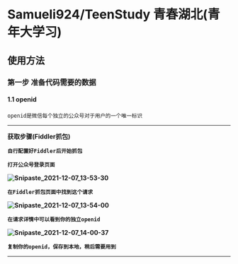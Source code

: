 # Samueli924/TeenStudy 青春湖北(青年大学习)

## 使用方法

### 第一步 准备代码需要的数据

#### 1.1 openid

	openid是微信每个独立的公众号对于用户的一个唯一标识
	
----

<b>获取步骤(Fiddler抓包)<b>  

	自行配置好Fiddler后开始抓包  

	打开公众号登录页面  

![Snipaste_2021-12-07_13-53-30](https://user-images.githubusercontent.com/65054820/144975543-8377215c-0c08-4548-8e28-b73f1db64c24.png)  
	
	在Fiddler抓包页面中找到这个请求  
![Snipaste_2021-12-07_13-54-00](https://user-images.githubusercontent.com/65054820/144975566-35ea335d-8c7b-4174-88ca-9f2daff6555a.png)  

	在请求详情中可以看到你的独立openid
![Snipaste_2021-12-07_14-00-37](https://user-images.githubusercontent.com/65054820/144975584-f723a842-6eea-4296-804a-bcc8cdcf85e1.png)  

	复制你的openid，保存到本地，稍后需要用到  
	
----





